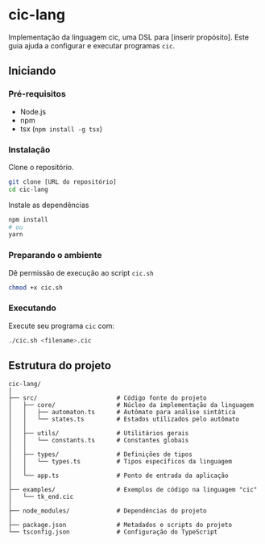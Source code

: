 # cic-lang

Implementação da linguagem cic, uma DSL para [inserir propósito]. Este guia ajuda a configurar e executar programas `cic`.

## Iniciando

### Pré-requisitos

- Node.js
- npm
- tsx (`npm install -g tsx`)

### Instalação

Clone o repositório.

```bash
git clone [URL do repositório]
cd cic-lang
```

Instale as dependências

```bash
npm install
# ou
yarn
```

### Preparando o ambiente

Dê permissão de execução ao script `cic.sh`

```bash
chmod +x cic.sh
```

### Executando

Execute seu programa `cic` com:

```bash
./cic.sh <filename>.cic
```

## Estrutura do projeto

```schema
cic-lang/
│
├── src/                      # Código fonte do projeto
│   ├── core/                 # Núcleo da implementação da linguagem
│   │   ├── automaton.ts      # Autômato para análise sintática
│   │   └── states.ts         # Estados utilizados pelo autômato
│   │
│   ├── utils/                # Utilitários gerais
│   │   └── constants.ts      # Constantes globais
│   │
│   ├── types/                # Definições de tipos
│   │   └── types.ts          # Tipos específicos da linguagem
│   │
│   └── app.ts                # Ponto de entrada da aplicação
│
├── examples/                 # Exemplos de código na linguagem "cic"
│   └── tk_end.cic
│
├── node_modules/             # Dependências do projeto
│
├── package.json              # Metadados e scripts do projeto
└── tsconfig.json             # Configuração do TypeScript

```
